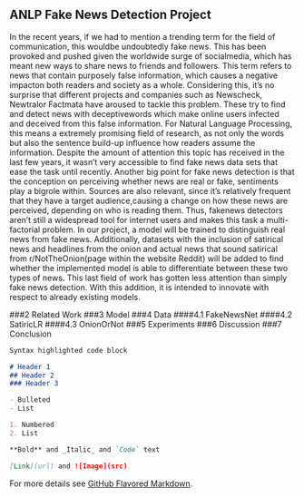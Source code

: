 ## ANLP Fake News Detection Project

In the recent years, if we had to mention a trending term for the field of communication, this wouldbe undoubtedly fake news. This has been provoked and pushed given the worldwide surge of socialmedia, which has meant new ways to share news to friends and followers. This term refers to news that contain purposely false information, which causes a negative impacton both readers and society as a whole. Considering this, it’s no surprise that different projects and companies such as Newscheck, Newtralor Factmata have aroused to tackle this problem.  These try to find and detect news with deceptivewords  which  make  online  users  infected  and  deceived  from  this  false  information.   For  Natural Language Processing, this means a extremely promising field of research, as not only the words but also the sentence build-up influence how readers assume the information. Despite the amount of attention this topic has received in the last few years, it wasn’t very accessible to  find  fake  news  data  sets  that  ease  the  task  until  recently.   Another  big  point  for  fake  news detection is that the conception on perceiving whether news are real or fake, sentiments play a bigrole within.  Sources are also relevant, since it’s relatively frequent that they have a target audience,causing a change on how these news are perceived, depending on who is reading them.  Thus, fakenews detectors aren’t still a widespread tool for internet users and makes this task a multi-factorial problem. In our project, a model will be trained to distinguish real news from fake news.  Additionally, datasets with the inclusion of satirical news and headlines from the onion and actual news that sound satirical from r/NotTheOnion(page within the website Reddit) will be added to find whether the implemented model is able to differentiate between these two types of news. This last field of work has gotten less attention than simply fake news detection.  With this addition, it is intended to innovate with respect to already existing models.


###2  Related Work
###3  Model
###4  Data
####4.1  FakeNewsNet
####4.2  SatiricLR
####4.3  OnionOrNot
###5  Experiments
###6  Discussion
###7  Conclusion



```markdown
Syntax highlighted code block

# Header 1
## Header 2
### Header 3

- Bulleted
- List

1. Numbered
2. List

**Bold** and _Italic_ and `Code` text

[Link](url) and ![Image](src)
```

For more details see [GitHub Flavored Markdown](https://guides.github.com/features/mastering-markdown/).